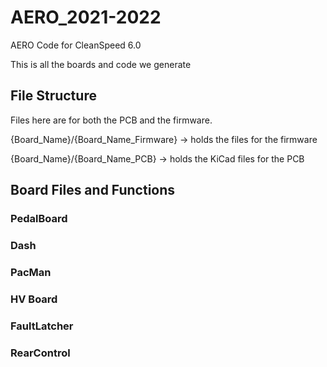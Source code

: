# AERO_2021-2022

AERO Code for CleanSpeed 6.0

This is all the boards and code we generate

## File Structure
Files here are for both the PCB and the firmware. 

{Board_Name}/{Board_Name_Firmware} -> holds the files for the firmware

{Board_Name}/{Board_Name_PCB} -> holds the KiCad files for the PCB

## Board Files and Functions

### PedalBoard

### Dash

### PacMan

### HV Board

### FaultLatcher

### RearControl

